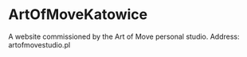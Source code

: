 # ArtOfMoveKatowice
 A website commissioned by the Art of Move personal studio. 
 Address: artofmovestudio.pl
